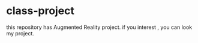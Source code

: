 # class-project
this repository has Augmented Reality project. if you interest , you can look my project.
